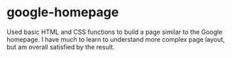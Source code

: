 # google-homepage
Used basic HTML and CSS functions to build a page similar to the Google homepage.
I have much to learn to understand more complex page layout, but am overall satisfied by the result.